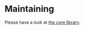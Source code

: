 # Maintaining

Please have a look at [the core library](https://github.com/auxmoney/OpentracingBundle-core/blob/master/MAINTAINING.md).